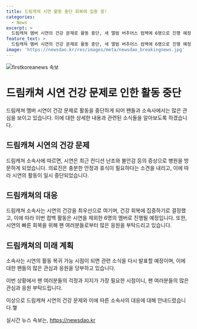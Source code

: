 ```yaml
---
title: 드림캐쳐 시연 활동 중단 회복에 집중 중!
categories:
  - News
excerpt: >
  드림캐쳐 멤버 시연의 건강 문제로 활동 중단, 새 앨범 버추어스 컴백에 6명으로 진행 예정. 소속사는 건강이 최우선이라며 팬들의 응원으로 회복에 최선을 다할 것을 당부했다. ※팬 여러분의 후원을 바람.
feature_text: >
  드림캐쳐 멤버 시연의 건강 문제로 활동 중단, 새 앨범 버추어스 컴백에 6명으로 진행 예정. 소속사는 건강이 최우선이라며 팬들의 응원으로 회복에 최선을 다할 것을 당부했다. ※팬 여러분의 후원을 바람.
image: 'https://newsdao.kr/res/images/meta/newsdao_breakingnews.jpg'
---
```


<p><img src="https://newsdao.kr/res/images/meta/newsdao_breakingnews.jpg" alt="firstkoreanews 속보" /></p>

<h1>드림캐쳐 시연 건강 문제로 인한 활동 중단</h1>

<p>드림캐쳐 멤버 시연이 건강 문제로 활동을 중단하게 되어 팬들과 소속사에서는 많은 관심을 보이고 있습니다. 이에 대한 상세한 내용과 관련된 소식들을 알아보도록 하겠습니다.</p>

<h2 data-ke-size="size26">드림캐쳐 시연의 건강 문제</h2>

<p data-ke-size="size16">드림캐쳐 소속사에 따르면, 시연은 최근 컨디션 난조와 불안감 등의 증상으로 병원을 방문하게 되었습니다. 의료진은 충분한 안정과 휴식이 필요하다는 소견을 내리고, 이에 따라 시연의 활동이 일시 중단되었습니다.</p>

<h2 data-ke-size="size26">드림캐쳐의 대응</h2>

<p data-ke-size="size16">드림캐쳐 소속사는 시연의 건강을 최우선으로 여기며, 건강 회복에 집중하기로 결정했고, 이에 따라 이번 컴백 활동은 시연을 제외한 6명의 멤버로 진행될 예정입니다. 또한, 시연의 빠른 회복을 위해 팬 여러분들로부터 많은 응원을 부탁드리고 있습니다.</p>

<h2 data-ke-size="size26">드림캐쳐의 미래 계획</h2>

<p data-ke-size="size16">소속사는 시연의 활동 복귀 가능 시점이 되면 관련 소식을 다시 발표할 예정이며, 이에 대한 팬들의 많은 관심과 응원을 당부하고 있습니다.</p>

<p>이번 상황에서 팬 여러분들의 걱정과 지지가 가장 필요한 시점이니, 팬 여러분들의 많은 관심과 응원 부탁드립니다.</p>

<p>이상으로 드림캐쳐 시연의 건강 문제와 이에 따른 소속사의 대응에 대해 안내드렸습니다.햏<p data-ke-size="size16"></p></p>
실시간 뉴스 속보는, <a href="https://newsdao.kr" rel="dofollow">https://newsdao.kr</a>


